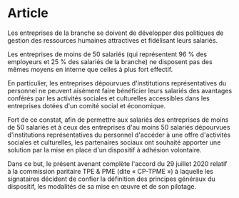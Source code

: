 # Article

Les entreprises de la branche se doivent de développer des politiques de gestion des ressources humaines attractives et fidélisant leurs salariés.

Les entreprises de moins de 50 salariés (qui représentent 96 % des employeurs et 25 % des salariés de la branche) ne disposent pas des mêmes moyens en interne que celles à plus fort effectif.

En particulier, les entreprises dépourvues d'institutions représentatives du personnel ne peuvent aisément faire bénéficier leurs salariés des avantages conférés par les activités sociales et culturelles accessibles dans les entreprises dotées d'un comité social et économique.

Fort de ce constat, afin de permettre aux salariés des entreprises de moins de 50 salariés et à ceux des entreprises d'au moins 50 salariés dépourvues d'institutions représentatives du personnel d'accéder à une offre d'activités sociales et culturelles, les partenaires sociaux ont souhaité apporter une solution par la mise en place d'un dispositif à adhésion volontaire.

Dans ce but, le présent avenant complète l'accord du 29 juillet 2020 relatif à la commission paritaire TPE & PME (dite « CP-TPME ») à laquelle les signataires décident de confier la définition des principes généraux du dispositif, les modalités de sa mise en œuvre et de son pilotage.

